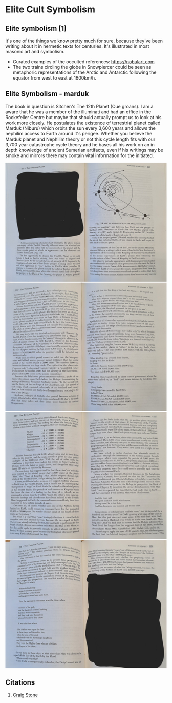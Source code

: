 # Elite Cult Symbolism

## Elite symbolism [1]

It's one of the things we know pretty much for sure, because they've been writing about it in hermetic texts for centuries. It's illustrated in most masonic art and symbolism.
- Curated examples of the occulted references: https://nobulart.com
- The two trains circling the globe in Snowpiercer could be seen as metaphoric representations of the Arctic and Antarctic following the equator from west to east at 1600km/h.

## Elite Symbolism - marduk

The book in question is Sitchen's The 12th Planet (Cue groans). I am a aware that he was a member of the illuminati and had an office in the Rockefeller Centre but maybe that should actually prompt us to look at his work more closely. He postulates the existence of terrestrial planet called Marduk (Niburu) which orbits the sun every 3,600 years and allows the nephilim access to Earth around it's perigee. Whether you believe the Marduk planet and Nephilim theory or not this cycle length fits with our 3,700 year catastrophe cycle theory and he bases all his work on an in depth knowledge of ancient Sumerian artifacts, even if his writings may be smoke and mirrors there may contain vital information for the initiated.

![marduk](img/marduk1.jpg "marduk")
![marduk](img/marduk2.jpg "marduk")
![marduk](img/marduk3.jpg "marduk")
![marduk](img/marduk4.jpg "marduk")

## Citations

1. [Craig Stone](https://nobulart.com)